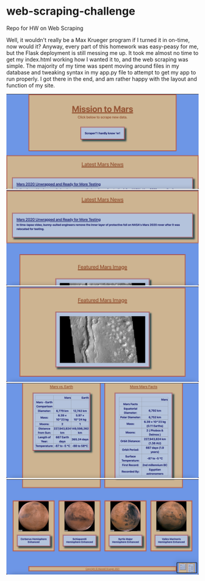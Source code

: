 # web-scraping-challenge
Repo for HW on Web Scraping

Well, it wouldn't really be a Max Krueger program if I turned it in on-time, now would it? Anyway, every part of this homework was easy-peasy for me, but the Flask deployment is still messing me up. It took me almost no time to get my index.html working how I wanted it to, and the web scraping was simple. The majority of my time was spent moving around files in my database and tweaking syntax in my app.py file to attempt to get my app to run properly. I got there in the end, and am rather happy with the layout and function of my site.

![Site Top](Missions_to_Mars/screenshots/rescraper.png)
![Site Body1](Missions_to_Mars/screenshots/news.png)
![Site Body2](Missions_to_Mars/screenshots/feat_img.png)
![Site Body3](Missions_to_Mars/screenshots/tables.png)
![Site Bottom](Missions_to_Mars/screenshots/hemispheres.png)
